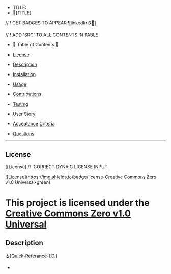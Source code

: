 - TITLE:
- 👑[TITLE]

// ! GET BADGES TO APPEAR
![linkedIn🪙💸]

// ! ADD 'SRC' TO ALL CONTENTS IN TABLE

- 🧭 Table of Contents 🧭 

- [License](#license)

- [Description](#description)

- [Installation](#installation)

- [Usage](#usage)

- [Contributions](#contributions)

- [Testing](#testing)

- [User Story](#user-story)

- [Acceptance Criteria](#acceptance-criteria)

- [Questions](#questions)



-------------------------------------------------------
## License

[[License]
// !CORRECT DYNAIC LICENSE INPUT

![License](https://img.shields.io/badge/license-Creative Commons Zero v1.0 Universal-green)

This project is licensed under the [Creative Commons Zero v1.0 Universal](LICENSE)
=========================================================================================================

## Description

🪝[Quick-Referance-I.D.]
- <TITLE>

🪝[In-Depth-I.D.]
- <TITLE>
- <TITLE>
- <TITLE>
- <TITLE> 
- <TITLE>

-------------------------------------------------------
## Installation
- TITLE
## Usage
- TITLE
## Contributions
- TITLE
-------------------------------------------------------
## User Story
- 🕯️<TITLE>

## Acceptance Criteria
- 🕯️<TITLE>
-------------------------------------------------------

## Testing
- 🧪<TITLE>

## Questions
- 🖍️[GitHub]:<TITLE>

// !ADD THIS TO FINALE README
// ?[Refer to the documentation:]
// ?[Node.js documentation](https://nodejs.org/en/docs/)


https://github.com/TITLE

- [EmailAddress]:<TITLE>🍄
- [LinkedIn]:<TITLE>🪨
- [Best.way.to.get.ahold.of.me.for.further.Question(s):]<linkedIn>🪵

---
© 2024 JARVIIS LLC. Confidential and Proprietary. All Rights Reserved.